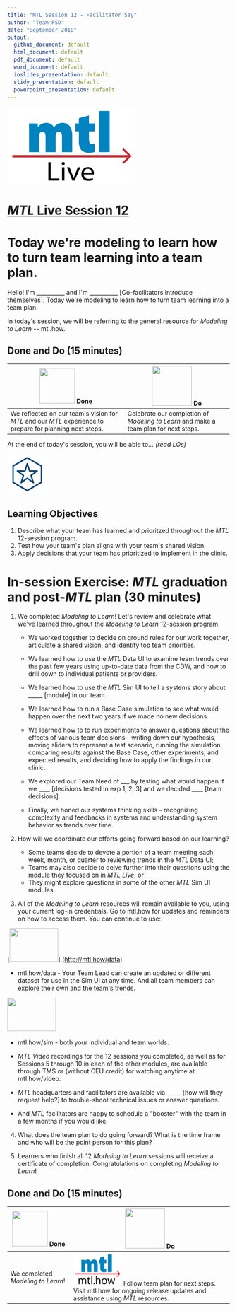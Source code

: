```yaml
---
title: "MTL Session 12 - Facilitator Say"
author: "Team PSD"
date: "September 2018"
output: 
  github_document: default
  html_document: default
  pdf_document: default
  word_document: default
  ioslides_presentation: default
  slidy_presentation: default
  powerpoint_presentation: default
---
```


<img src = "https://github.com/lzim/teampsd/blob/master/resources/logos/mtl_live_sq_sm.png"
     height = "175" width = "290">  

# [*MTL* Live Session 12](https://github.com/lzim/teampsd/blob/master/mtl_facilitate_workgroup/mtl_live_guide/mtl_live_session12_see.Rmd "MTL Live Session 12")

# Today we're modeling to learn how to turn team learning into a team plan.
Hello! I'm __________ and I'm __________ [Co-facilitators introduce themselves]. Today we're modeling to learn how to turn team learning into a team plan.    

In today's session, we will be referring to the general resource for *Modeling to Learn* -- mtl.how.

## Done and Do (15 minutes)
<!-- Do/Done Tables -->
| <img src = "https://raw.githubusercontent.com/lzim/teampsd/hexagon_icons/np_hexagon-check-mark_309690_003F72.png" height = "80" width = "80"> **Done** | <img src = "https://raw.githubusercontent.com/lzim/teampsd/hexagon_icons/np_synchronize_778914_003F72.png" height = "90" width = "90"> **Do** |
| --- | --- | 
| We reflected on our team's vision for _MTL_ and our _MTL_ experience to prepare for planning next steps. | Celebrate our completion of _Modeling to Learn_ and make a team plan for next steps. | 

At the end of today's session, you will be able to... *(read LOs)*
<!-- Learning Objectives Icon --> 
<img src = "https://github.com/lzim/teampsd/blob/master/resources/icons/we_decided_learning_objectives.png" height = "90" width = "90" style ="display: inline-block"/> 

## Learning Objectives

1. Describe what your team has learned and prioritzed throughout the *MTL* 12-session program.
2. Test how your team's plan aligns with your team's shared vision.
3. Apply decisions that your team has prioritized to implement in the clinic.

# In-session Exercise: *MTL* graduation and post-*MTL* plan (30 minutes)

1. We completed _Modeling to Learn_! Let's review and celebrate what we've learned throughout the *Modeling to Learn* 12-session program.  

   + We worked together to decide on ground rules for our work together, articulate a shared vision, and identify top team priorities.  

   + We learned how to use the _MTL_ Data UI to examine team trends over the past few years using up-to-date data from the CDW, and how to drill down to individual patients or providers.  

   + We learned how to use the _MTL_ Sim UI to tell a systems story about _____ [module] in our team.  

   + We learned how to run a Base Case simulation to see what would happen over the next two years if we made no new decisions.  

   + We learned how to to run experiments to answer questions about the effects of various team decisions - writing down our hypothesis, moving sliders to represent a test scenario, running the simulation, comparing results against the Base Case, other experiments, and expected results, and deciding how to apply the findings in our clinic.  

   + We explored our Team Need of ___ by testing what would happen if we ____ [decisions tested in exp 1, 2, 3] and we decided ____ [team decisions].  

   + Finally, we honed our systems thinking skills - recognizing complexity and feedbacks in systems and understanding system behavior as trends over time.  

2. How will we coordinate our efforts going forward based on our learning?  

   + Some teams decide to devote a portion of a team meeting each week, month, or quarter to reviewing trends in the _MTL_ Data UI;
   + Teams may also decide to delve further into their questions using the module they focused on in _MTL Live_; or 
   + They might explore questions in some of the other _MTL_ Sim UI modules. 

3. All of the *Modeling to Learn* resources will remain available to you, using your current log-in credentials. Go to mtl.how for updates and reminders on how to access them. You can continue to use:

[<img src = "https://raw.githubusercontent.com/lzim/teampsd/master/resources/logos/mtl_how_data_sm.png" height = "75" width = "110">] (http://mtl.how/data)
   + mtl.how/data - Your Team Lead can create an updated or different dataset for use in the Sim UI at any time. And all team members can explore their own and the team's trends.  

[<img src = "https://raw.githubusercontent.com/lzim/teampsd/master/resources/logos/mtl_how_sim.png" height = "75" width = "110">](http://mtl.how/sim) 
   + mtl.how/sim - both your individual and team worlds.  

   + _MTL Video_ recordings for the 12 sessions you completed, as well as for Sessions 5 through 10 in each of the other modules, are available through TMS or (without CEU credit) for watching anytime at mtl.how/video.  
   
   + _MTL_ headquarters and facilitators are available via _____ [how will they request help?] to trouble-shoot technical issues or answer questions.  

   + And _MTL_ facilitators are happy to schedule a "booster" with the team in a few months if you would like.  


4. What does the team plan to do going forward? What is the time frame and who will be the point person for this plan?

5. Learners who finish all 12 *Modeling to Learn* sessions will receive a certificate of completion. Congratulations on completing *Modeling to Learn*!



## Done and Do (15 minutes)
<!-- Do/Done Tables -->
| <img src = "https://raw.githubusercontent.com/lzim/teampsd/hexagon_icons/np_hexagon-check-mark_309690_003F72.png" height = "80" width = "80"> **Done** | <img src = "https://raw.githubusercontent.com/lzim/teampsd/hexagon_icons/np_synchronize_778914_003F72.png" height = "90" width = "90"> **Do** |
| --- | --- | 
| We completed _Modeling to Learn_!|[<img src = "https://raw.githubusercontent.com/lzim/teampsd/master/resources/logos/mtl_how_sm.png" height = "75" width = "110">](http://mtl.how) Follow team plan for next steps. Visit mtl.how for ongoing release updates and assistance using _MTL_ resources. | 


